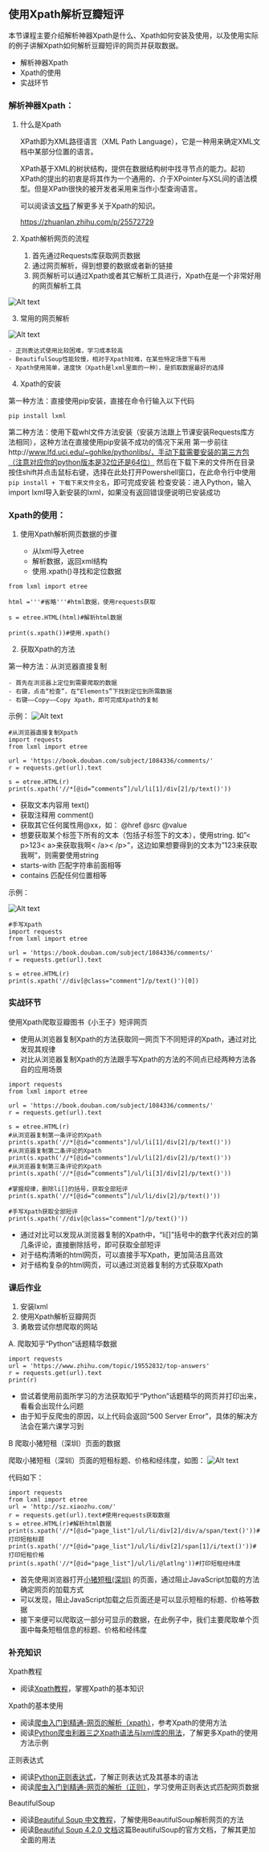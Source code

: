 ## 使用Xpath解析豆瓣短评

本节课程主要介绍解析神器Xpath是什么、Xpath如何安装及使用，以及使用实际的例子讲解Xpath如何解析豆瓣短评的网页并获取数据。

- 解析神器Xpath
- Xpath的使用
- 实战环节

### 解析神器Xpath：

1. 什么是Xpath

	XPath即为XML路径语言（XML Path Language），它是一种用来确定XML文档中某部分位置的语言。

	XPath基于XML的树状结构，提供在数据结构树中找寻节点的能力。起初XPath的提出的初衷是将其作为一个通用的、介于XPointer与XSL间的语法模型。但是XPath很快的被开发者采用来当作小型查询语言。

	可以阅读该[文档](http://www.w3school.com.cn/xpath/xpath_intro.asp)了解更多关于Xpath的知识。

	https://zhuanlan.zhihu.com/p/25572729

2. Xpath解析网页的流程

	1. 首先通过Requests库获取网页数据
	2. 通过网页解析，得到想要的数据或者新的链接
	3. 网页解析可以通过Xpath或者其它解析工具进行，Xpath在是一个非常好用的网页解析工具 

![Alt text](src/005.png)


3. 常用的网页解析 

![Alt text](src/006.png)

	- 正则表达式使用比较困难，学习成本较高
	- BeautifulSoup性能较慢，相对于Xpath较难，在某些特定场景下有用
	- Xpath使用简单，速度快（Xpath是lxml里面的一种），是抓取数据最好的选择

4. Xpath的安装

第一种方法：直接使用pip安装，直接在命令行输入以下代码

```pip install lxml```

第二种方法：使用下载whl文件方法安装（安装方法跟上节课安装Requests库方法相同），这种方法在直接使用pip安装不成功的情况下采用 
第一步前往http://www.lfd.uci.edu/~gohlke/pythonlibs/，手动下载需要安装的第三方包（注意对应你的python版本是32位还是64位）
然后在下载下来的文件所在目录按住shift并点击鼠标右键，选择在此处打开Powershell窗口，在此命令行中使用`pip install + 下载下来文件全名`，即可完成安装
检查安装：进入Python，输入import lxml导入新安装的lxml，如果没有返回错误便说明已安装成功

### Xpath的使用：

1. 使用Xpath解析网页数据的步骤

	- 从lxml导入etree
	- 解析数据，返回xml结构
	- 使用.xpath()寻找和定位数据

```
from lxml import etree

html ='''#省略'''#html数据，使用requests获取

s = etree.HTML(html)#解析html数据

print(s.xpath())#使用.xpath()
```

2. 获取Xpath的方法

第一种方法：从浏览器直接复制

	- 首先在浏览器上定位到需要爬取的数据
	- 右键，点击“检查”，在“Elements”下找到定位到所需数据
	- 右键——Copy——Copy Xpath，即可完成Xpath的复制

示例：
![Alt text](src/007.png)

```
#从浏览器直接复制Xpath
import requests
from lxml import etree

url = 'https://book.douban.com/subject/1084336/comments/'
r = requests.get(url).text

s = etree.HTML(r)
print(s.xpath('//*[@id=“comments”]/ul/li[1]/div[2]/p/text()'))
```


- 获取文本内容用 text()
- 获取注释用 comment()
- 获取其它任何属性用@xx，如： @href @src @value
- 想要获取某个标签下所有的文本（包括子标签下的文本），使用string. 如”< p>123< a>来获取我啊< /a>< /p>”，这边如果想要得到的文本为”123来获取我啊”，则需要使用string
- starts-with 匹配字符串前面相等
- contains 匹配任何位置相等

示例：

![Alt text](src/008.png)

```
#手写Xpath
import requests
from lxml import etree

url = 'https://book.douban.com/subject/1084336/comments/'
r = requests.get(url).text

s = etree.HTML(r)
print(s.xpath('//div[@class="comment"]/p/text()')[0])
```

### 实战环节

使用Xpath爬取豆瓣图书《小王子》短评网页

- 使用从浏览器复制Xpath的方法获取同一网页下不同短评的Xpath，通过对比发现其规律
- 对比从浏览器复制Xpath的方法跟手写Xpath的方法的不同点已经两种方法各自的应用场景

```
import requests
from lxml import etree

url = 'https://book.douban.com/subject/1084336/comments/'
r = requests.get(url).text

s = etree.HTML(r)
#从浏览器复制第一条评论的Xpath
print(s.xpath('//*[@id="comments"]/ul/li[1]/div[2]/p/text()'))
#从浏览器复制第二条评论的Xpath
print(s.xpath('//*[@id="comments"]/ul/li[2]/div[2]/p/text()'))
#从浏览器复制第三条评论的Xpath
print(s.xpath('//*[@id=“comments”]/ul/li[3]/div[2]/p/text()'))

#掌握规律，删除li[]的括号，获取全部短评
print(s.xpath('//*[@id=“comments”]/ul/li/div[2]/p/text()'))

#手写Xpath获取全部短评
print(s.xpath('//div[@class="comment"]/p/text()'))
```

- 通过对比可以发现从浏览器复制的Xpath中，“li[]”括号中的数字代表对应的第几条评论，直接删除括号，即可获取全部短评
- 对于结构清晰的html网页，可以直接手写Xpath，更加简洁且高效
- 对于结构复杂的html网页，可以通过浏览器复制的方式获取Xpath

### 课后作业

1. 安装lxml 
2. 使用Xpath解析豆瓣网页 
3. 勇敢尝试你想爬取的网站

A. 爬取知乎“Python”话题精华数据

```
import requests
url = 'https://www.zhihu.com/topic/19552832/top-answers'
r = requests.get(url).text
print(r)
```
- 尝试着使用前面所学习的方法获取知乎“Python”话题精华的网页并打印出来，看看会出现什么问题
- 由于知乎反爬虫的原因，以上代码会返回“500 Server Error”，具体的解决方法会在第六课学习到

B 爬取小猪短租（深圳）页面的数据

爬取小猪短租（深圳）页面的短租标题、价格和经纬度，如图： 
![Alt text](src/009.png)

代码如下：

```
import requests
from lxml import etree
url = 'http://sz.xiaozhu.com/'
r = requests.get(url).text#使用requests获取数据
s = etree.HTML(r)#解析html数据
print(s.xpath('//*[@id="page_list"]/ul/li/div[2]/div/a/span/text()'))#打印短租标题
print(s.xpath('//*[@id="page_list"]/ul/li/div[2]/span[1]/i/text()'))#打印短租价格
print(s.xpath('//*[@id="page_list"]/ul/li/@latlng'))#打印短租经纬度
```

- 首先使用浏览器打开[小猪短租(深圳)](http://sz.xiaozhu.com/) 的页面，通过阻止JavaScript加载的方法确定网页的加载方式
- 可以发现，阻止JavaScript加载之后页面还是可以显示短租的标题、价格等数据
- 接下来便可以爬取这一部分可显示的数据，在此例子中，我们主要爬取单个页面中每条短租信息的标题、价格和经纬度

### 补充知识

Xpath教程

- 阅读[Xpath教程](http://www.w3school.com.cn/xpath/)，掌握Xpath的基本知识

Xpath的基本使用

- 阅读[爬虫入门到精通-网页的解析（xpath）](https://zhuanlan.zhihu.com/p/25572729)，参考Xpath的使用方法
- 阅读[Python爬虫利器三之Xpath语法与lxml库的用法](http://cuiqingcai.com/2621.html)，了解更多Xpath的使用方法示例

正则表达式

- 阅读[Python正则表达式](http://www.runoob.com/python/python-reg-expressions.html)，了解正则表达式及其基本的语法
- 阅读[爬虫入门到精通-网页的解析（正则）](https://zhuanlan.zhihu.com/p/25553356)，学习使用正则表达式匹配网页数据

BeautifulSoup

- 阅读[Beautiful Soup 中文教程](http://www.pythonclub.org/modules/beautifulsoup/start)，了解使用BeautifulSoup解析网页的方法
- 阅读[Beautiful Soup 4.2.0 文档](https://www.crummy.com/software/BeautifulSoup/bs4/doc.zh/)这篇BeautifulSoup的官方文档，了解其更加全面的用法
